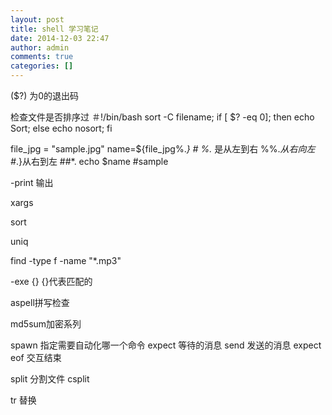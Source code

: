 ```yaml
---
layout: post
title: shell 学习笔记
date: 2014-12-03 22:47
author: admin
comments: true
categories: []
---
```

  ($?) 为0的退出码

检查文件是否排序过
＃!/bin/bash
sort -C filename;
if [ $? -eq 0]; then
   echo Sort;
else
   echo nosort;
fi

file_jpg = "sample.jpg"
name=${file_jpg%.*}   # %.* 是从左到右 %%.*从右向左 #*.}从右到左  ##*.
echo $name #sample

-print 输出 
 
xargs 

sort

uniq

find -type f -name "*.mp3" 

-exe {}
{}代表匹配的

aspell拼写检查

md5sum加密系列

spawn 指定需要自动化哪一个命令
expect 等待的消息
send 发送的消息
expect eof 交互结束


split 分割文件
csplit

tr 替换


